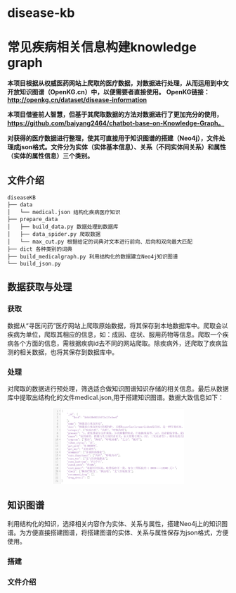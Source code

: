 # disease-kb
# 常见疾病相关信息构建knowledge graph

**本项目根据从权威医药网站上爬取的医疗数据，对数据进行处理，从而运用到中文开放知识图谱（OpenKG.cn）中，以便需要者直接使用。**
**OpenKG链接：http://openkg.cn/dataset/disease-information**
 
**本项目借鉴前人智慧，但基于其爬取数据的方法对数据进行了更加充分的使用，https://github.com/baiyang2464/chatbot-base-on-Knowledge-Graph。**
 
**对获得的医疗数据进行整理，使其可直接用于知识图谱的搭建（Neo4j），文件处理成json格式。文件分为实体（实体基本信息）、关系（不同实体间关系）和属性（实体的属性信息）三个类别。**
## 文件介绍
```shell
diseaseKB
├── data
│   └── medical.json 结构化疾病医疗知识
├── prepare_data
│   ├── build_data.py 数据处理到数据库
│   ├── data_spider.py 爬取数据
│   └── max_cut.py 根据给定的词典对文本进行前向、后向和双向最大匹配
├── dict 各种类别的词典
├── build_medicalgraph.py 利用结构化的数据建立Neo4j知识图谱 
└── build_json.py
```


## 数据获取与处理
### 获取
  数据从“寻医问药”医疗网站上爬取原始数据，将其保存到本地数据库中。爬取会以疾病为单位，爬取其相应的信息，如：成因、症状、服用药物等信息。爬取一个疾病各个方面的信息，需根据疾病id去不同的网站爬取。除疾病外，还爬取了疾病监测的相关数据，也将其保存到数据库中。
### 处理
  对爬取的数据进行预处理，筛选适合做知识图谱知识存储的相关信息。最后从数据库中提取出结构化的文件medical.json,用于搭建知识图谱。数据大致信息如下：
  <p align="center">
	<img src=./pic/json.png alt="Sample"  width="300">
	<p align="center">
		<em> </em>
	</p>
</p>

## 知识图谱
  利用结构化的知识，选择相关内容作为实体、关系与属性，搭建Neo4j上的知识图谱。为方便直接搭建图谱，将搭建图谱的实体、关系与属性保存为json格式，方便使用。
### 搭建
### 文件介绍
